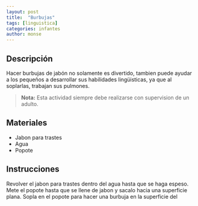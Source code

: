 ```yaml
---
layout: post
title:  "Burbujas"
tags: [linguistica]
categories: infantes
author: monse
---
```


## Descripción

Hacer burbujas de jabón no solamente es divertido, tambien puede ayudar a los pequeños a desarrollar sus habilidades lingüisticas, ya que al soplarlas, trabajan sus pulmones.
> **Nota:** Esta actividad siempre debe realizarse con supervision de un adulto.

## Materiales

- Jabon para trastes
- Agua
- Popote

## Instrucciones

Revolver el jabon para trastes dentro del agua hasta que se haga espeso.
Mete el popote hasta que se llene de jabon y sacalo hacia una superficie plana.
Sopla en el popote para hacer una burbuja en la superficie del 